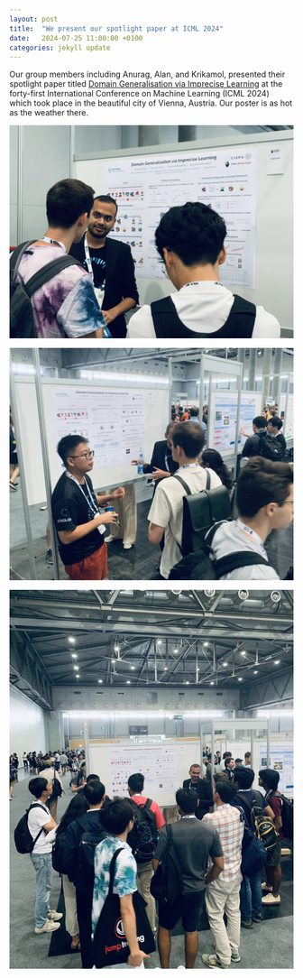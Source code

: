 ```yaml
---
layout: post
title:  "We present our spotlight paper at ICML 2024"
date:   2024-07-25 11:00:00 +0100
categories: jekyll update
---
```


Our group members including Anurag, Alan, and Krikamol, presented their spotlight paper titled [Domain Generalisation via Imprecise Learning](https://arxiv.org/pdf/2404.04669) at the forty-first International Conference on Machine Learning (ICML 2024) which took place in the beautiful city of Vienna, Austria. Our poster is as hot as the weather there.

![ICML-POSTER](/assets/img/posts/Anurag-ICML2024.jpg)

![ICML-POSTER](/assets/img/posts/Alan-ICML2024.jpg)

![ICML-POSTER](/assets/img/posts/ICML2024-Poster.jpg)
